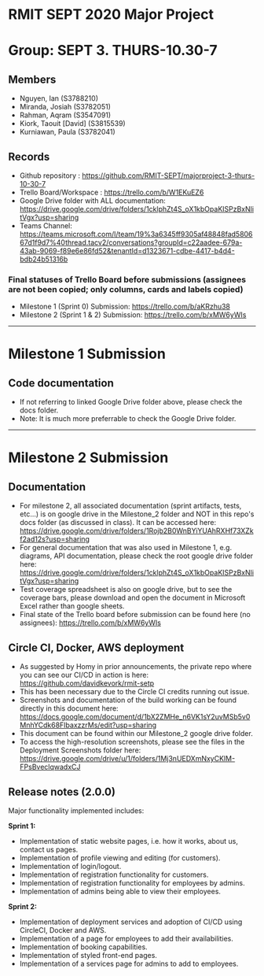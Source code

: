 # RMIT SEPT 2020 Major Project

# Group: SEPT 3. THURS-10.30-7

## Members
* Nguyen, Ian (S3788210)
* Miranda, Josiah (S3782051)
* Rahman, Aqram (S3547091)
* Kiork, Taouit [David] (S3815539)
* Kurniawan, Paula (S3782041)

## Records

* Github repository : https://github.com/RMIT-SEPT/majorproject-3-thurs-10-30-7
* Trello Board/Workspace : https://trello.com/b/W1EKuEZ6
* Google Drive folder with ALL documentation: https://drive.google.com/drive/folders/1cklphZt4S_oX1kbOpaKISPzBxNlitVgx?usp=sharing
* Teams Channel: https://teams.microsoft.com/l/team/19%3a6345ff9305af48848fad580667d1f9d7%40thread.tacv2/conversations?groupId=c22aadee-679a-43ab-9069-f89e6e86fd52&tenantId=d1323671-cdbe-4417-b4d4-bdb24b51316b

### Final statuses of Trello Board before submissions (assignees are not been copied; only columns, cards and labels copied)

* Milestone 1 (Sprint 0) Submission: https://trello.com/b/aKRzhu38
* Milestone 2 (Sprint 1 & 2) Submission: https://trello.com/b/xMW6yWIs
  
***  

# Milestone 1 Submission
## Code documentation

* If not referring to linked Google Drive folder above, please check the docs folder. 
* Note: It is much more preferrable to check the Google Drive folder.

***

# Milestone 2 Submission
## Documentation
* For milestone 2, all associated documentation (sprint artifacts, tests, etc...) is on google drive in the Milestone_2 folder and NOT in this repo's docs folder (as discussed in class). It can be accessed here: https://drive.google.com/drive/folders/1Rojb2B0WnBYiYUAhRXHf73XZkf2ad12s?usp=sharing
* For general documentation that was also used in Milestone 1, e.g. diagrams, API documentation, please check the root google drive folder here: https://drive.google.com/drive/folders/1cklphZt4S_oX1kbOpaKISPzBxNlitVgx?usp=sharing 
* Test coverage spreadsheet is also on google drive, but to see the coverage bars, please download and open the document in Microsoft Excel rather than google sheets. 
* Final state of the Trello board before submission can be found here (no assignees): https://trello.com/b/xMW6yWIs
  

## Circle CI, Docker, AWS deployment
* As suggested by Homy in prior announcements, the private repo where you can see our CI/CD in action is here: https://github.com/davidkevork/rmit-setp
* This has been necessary due to the Circle CI credits running out issue.  
* Screenshots and documentation of the build working can be found directly in this document here: https://docs.google.com/document/d/1bX2ZMHe_n6VK1sY2uvMSb5v0MnhYCdk68FIbaxzzrMs/edit?usp=sharing
* This document can be found within our Milestone_2 google drive folder.
* To access the high-resolution screenshots, please see the files in the Deployment Screenshots folder here: https://drive.google.com/drive/u/1/folders/1Mj3nUEDXmNxyCKlM-FPsBveclqwadxCJ 
   

## Release notes  (2.0.0)

Major functionality implemented includes:

**Sprint 1:**
* Implementation of static website pages, i.e. how it works, about us, contact us pages.
* Implementation of profile viewing and editing (for customers).
* Implementation of login/logout. 
* Implementation of registration functionality for customers. 
* Implementation of registration functionality for employees by admins. 
* Implementation of admins being able to view their employees.

**Sprint 2:**
* Implementation of deployment services and adoption of CI/CD using CircleCI, Docker and AWS. 
* Implementation of a page for employees to add their availabilities. 
* Implementation of booking capabilities. 
* Implementation of styled front-end pages. 
* Implementation of a services page for admins to add to employees.






